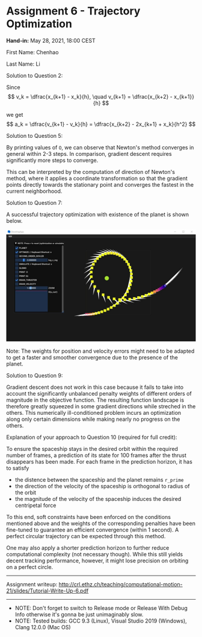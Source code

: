 # Assignment 6 - Trajectory Optimization

**Hand-in:** May 28, 2021, 18:00 CEST 

First Name: Chenhao

Last Name: Li

Solution to Question 2:

Since
$$
v_k = \dfrac{x_{k+1} - x_k}{h}, \quad v_{k+1} = \dfrac{x_{k+2} - x_{k+1}}{h}
$$

we get
$$
a_k = \dfrac{v_{k+1} - v_k}{h} = \dfrac{x_{k+2} - 2x_{k+1} + x_k}{h^2}
$$

Solution to Question 5:

By printing values of `O`, we can observe that Newton's method converges in general within 2-3 steps. In comparison, gradient descent requires significantly more steps to converge.

This can be interpreted by the computation of direction of Newton's method, where it applies a coordinate transformation so that the gradient points directly towards the stationary point and converges the fastest in the current neighborhood.

Solution to Question 7:

A successful trajectory optimization with existence of the planet is shown below.

![figure: question_7](imgs/question_7.jpg)

Note: The weights for position and velocity errors might need to be adapted to get a faster and smoother convergence due to the presence of the planet.

Solution to Question 9:

Gradient descent does not work in this case because it fails to take into account the significantly unbalanced penalty weights of different orders of magnitude in the objective function. The resulting function landscape is therefore greatly squeezed in some gradient directions while streched in the others. This numerically ill-conditioned problem incurs an optimization along only certain dimensions while making nearly no progress on the others.

Explanation of your approach to Question 10 (required for full credit):

To ensure the spaceship stays in the desired orbit within the required number of frames, a prediction of its state for 100 frames after the thrust disappears has been made. For each frame in the prediction horizon, it has to satisfy
- the distence between the spaceship and the planet remains `r_prime`
- the direction of the velocity of the spaceship is orthogonal to radius of the orbit
- the magnitude of the velocity of the spaceship induces the desired centripetal force

To this end, soft constraints have been enforced on the conditions mentioned above and the weights of the corresponding penalties have been fine-tuned to guarantee an efficient convergence (within 1 second). A perfect circular trajectory can be expected through this method.

One may also apply a shorter prediction horizon to further reduce computational complexity (not necessary though). While this still yields decent tracking performance, however, it might lose precision on orbiting on a perfect circle.

---

Assignment writeup: http://crl.ethz.ch/teaching/computational-motion-21/slides/Tutorial-Write-Up-6.pdf

---

- NOTE: Don't forget to switch to Release mode or Release With Debug Info otherwise it's gonna be just unimaginably slow.
- NOTE: Tested builds: GCC 9.3 (Linux), Visual Studio 2019 (Windows), Clang 12.0.0 (Mac OS)
